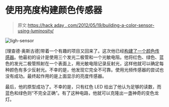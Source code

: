 # 使用亮度构建颜色传感器

> 原文:[https://hack aday . com/2012/05/19/building-a-color-sensor-using-luminosity/](https://hackaday.com/2012/05/19/building-a-color-sensor-using-luminosity/)

![](../Images/cfa4d1118dc18abcdf43df1e4423e870.png "ligh-sensor")

[理查德·奥斯古德]带着一个有趣的项目又回来了。这次他已经[构建了一个颜色传感器](http://www.richardosgood.com/2012/02/06/home-built-color-sensor/)。他最初的设计是使用三个发光二极管和一个光敏电阻。他将红色、绿色、蓝色的发光二极管照射在一个表面上，用光敏电阻记录反射光，这样他就可以确定每种颜色有多少反射光。不幸的是，他发现它完全不可靠。使用光频传感器的尝试也没有成功。最终起作用的是上面显示的亮度传感器。

最后，他的原型成功了。不幸的是，只有红色 LED 给出了他认为足够的读数，而蓝色和绿色则“不完全正确”。有了这种电路，他就可以克隆出一盏神奇的变色龙灯。